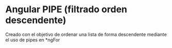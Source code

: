 # Angular PIPE (filtrado orden descendente)
Creado con el objetivo de ordenar una lista de forma descendente mediante el uso de pipes en *ngFor
